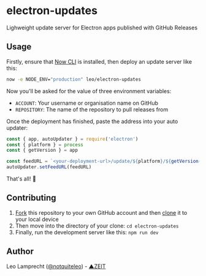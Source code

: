 # electron-updates

Lighweight update server for Electron apps published with GitHub Releases

## Usage

Firstly, ensure that [Now CLI](https://zeit.co/download) is installed, then deploy an update server like this:

```bash
now -e NODE_ENV="production" leo/electron-updates
```

Now you'll be asked for the value of three environment variables:

- `ACCOUNT`: Your username or organisation name on GitHub
- `REPOSITORY`: The name of the repository to pull releases from

Once the deployment has finished, paste the address into your auto updater:

```js
const { app, autoUpdater } = require('electron')
const { platform } = process
const { getVersion } = app

const feedURL = `<your-deployment-url>/update/${platform}/${getVersion()}`
autoUpdater.setFeedURL(feedURL)
```

That's all! :tada:

## Contributing

1. [Fork](https://help.github.com/articles/fork-a-repo/) this repository to your own GitHub account and then [clone](https://help.github.com/articles/cloning-a-repository/) it to your local device
2. Then move into the directory of your clone: `cd electron-updates`
3. Finally, run the development server like this: `npm run dev`

## Author

Leo Lamprecht ([@notquiteleo](https://twitter.com/notquiteleo)) - [▲ZEIT](https://zeit.co)
